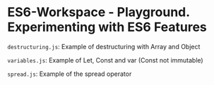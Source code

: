 # ES6-Workspace - Playground. Experimenting with ES6 Features
`destructuring.js`: Example of destructuring with Array and Object

`variables.js`: Example of Let, Const and var (Const not immutable)

`spread.js`: Example of the spread operator